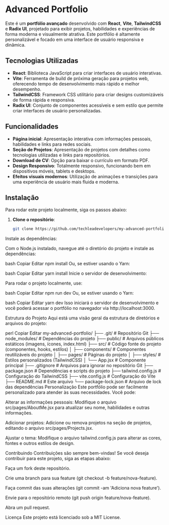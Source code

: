# Advanced Portfolio

Este é um **portfólio avançado** desenvolvido com **React**, **Vite**, **TailwindCSS** e **Radix UI**, projetado para exibir projetos, habilidades e experiências de forma moderna e visualmente atrativa. Este portfólio é altamente personalizável e focado em uma interface de usuário responsiva e dinâmica.

## Tecnologias Utilizadas

- **React**: Biblioteca JavaScript para criar interfaces de usuário interativas.
- **Vite**: Ferramenta de build de próxima geração para projetos web, oferecendo tempo de desenvolvimento mais rápido e melhor desempenho.
- **TailwindCSS**: Framework CSS utilitário para criar designs customizáveis de forma rápida e responsiva.
- **Radix UI**: Conjunto de componentes acessíveis e sem estilo que permite criar interfaces de usuário personalizadas.

## Funcionalidades

- **Página inicial**: Apresentação interativa com informações pessoais, habilidades e links para redes sociais.
- **Seção de Projetos**: Apresentação de projetos com detalhes como tecnologias utilizadas e links para repositórios.
- **Download de CV**: Opção para baixar o currículo em formato PDF.
- **Design Responsivo**: Totalmente responsivo, funcionando bem em dispositivos móveis, tablets e desktops.
- **Efeitos visuais modernos**: Utilização de animações e transições para uma experiência de usuário mais fluida e moderna.

## Instalação

Para rodar este projeto localmente, siga os passos abaixo:

1. **Clone o repositório**:

   ```bash
   git clone https://github.com/techleadevelopers/my-advanced-portfolio.git
Instale as dependências:

Com o Node.js instalado, navegue até o diretório do projeto e instale as dependências:

bash
Copiar
Editar
npm install
Ou, se estiver usando o Yarn:

bash
Copiar
Editar
yarn install
Inicie o servidor de desenvolvimento:

Para rodar o projeto localmente, use:

bash
Copiar
Editar
npm run dev
Ou, se estiver usando o Yarn:

bash
Copiar
Editar
yarn dev
Isso iniciará o servidor de desenvolvimento e você poderá acessar o portfólio no navegador via http://localhost:3000.

Estrutura do Projeto
Aqui está uma visão geral da estrutura de diretórios e arquivos do projeto:

perl
Copiar
Editar
my-advanced-portfolio/
├── .git/                 # Repositório Git
├── node_modules/         # Dependências do projeto
├── public/               # Arquivos públicos estáticos (imagens, ícones, index.html)
├── src/                  # Código fonte do projeto (componentes, hooks, estilos)
│   ├── components/       # Componentes reutilizáveis do projeto
│   ├── pages/            # Páginas do projeto
│   ├── styles/           # Estilos personalizados (TailwindCSS)
│   └── App.jsx           # Componente principal
├── .gitignore            # Arquivos para ignorar no repositório Git
├── package.json          # Dependências e scripts do projeto
├── tailwind.config.js    # Configuração do TailwindCSS
├── vite.config.js        # Configuração do Vite
├── README.md             # Este arquivo
└── package-lock.json     # Arquivo de lock das dependências
Personalização
Este portfólio pode ser facilmente personalizado para atender às suas necessidades. Você pode:

Alterar as informações pessoais: Modifique o arquivo src/pages/AboutMe.jsx para atualizar seu nome, habilidades e outras informações.

Adicionar projetos: Adicione ou remova projetos na seção de projetos, editando o arquivo src/pages/Projects.jsx.

Ajustar o tema: Modifique o arquivo tailwind.config.js para alterar as cores, fontes e outros estilos de design.

Contribuindo
Contribuições são sempre bem-vindas! Se você deseja contribuir para este projeto, siga as etapas abaixo:

Faça um fork deste repositório.

Crie uma branch para sua feature (git checkout -b feature/nova-feature).

Faça commit das suas alterações (git commit -am 'Adiciona nova feature').

Envie para o repositório remoto (git push origin feature/nova-feature).

Abra um pull request.

Licença
Este projeto está licenciado sob a MIT License.

